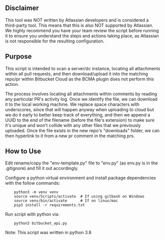 ## Disclaimer
This tool was NOT written by Atlassian developers and is considered a third-party tool. This means that this is also NOT supported by Atlassian. We highly recommend you have your team review the script before running it to ensure you understand the steps and actions taking place, as Atlassian is not responsible for the resulting configuration.

## Purpose
This script is intended to scan a server/dc instance, locating all attachments within all pull requests, and then download/upload it into the matching repo/pr within Bitbucket Cloud as the BCMA plugin does not perform this action.

The process involves locating all attachments within comments by reading any particular PR's activity log. Once we identify the file, we can download it to the local working machine. We replace space characters with underscores, since that will happen anyway when uploading to cloud but we do it early to better keep track of everything, and then we append a UUID to the end of the filename (before the file's extension) to make sure it's unique and won't collide with any other files that we previously uploaded. Once the file exists in the new repo's "downloads" folder, we can then hyperlink to it from a new pr comment in the matching prs.

## How to Use
Edit rename/copy the "env-template.py" file to "env.py" (as env.py is in the .gitignore) and fill it out accordingly.

Configure a python virtual environment and install package dependencies with the follow commands:

        python3 -m venv venv
        source venv/Scripts/activate  # If using gitbash on Windows
        source venv/bin/activate      # If on linux/mac
        pip3 install -r requirements.txt

Run script with python via:

        python3 bitbucket_api.py

Note:
This script was written in python 3.8
